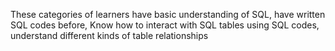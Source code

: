 These categories of learners have basic understanding of SQL, have written SQL codes before, Know how to interact with SQL tables using SQL codes, understand 
different kinds of table relationships
